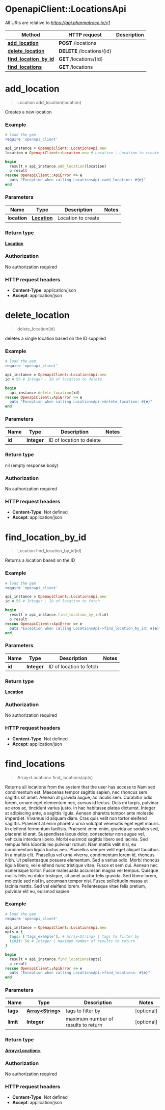 # OpenapiClient::LocationsApi

All URIs are relative to *https://api.pharmatrace.io/v1*

Method | HTTP request | Description
------------- | ------------- | -------------
[**add_location**](LocationsApi.md#add_location) | **POST** /locations | 
[**delete_location**](LocationsApi.md#delete_location) | **DELETE** /locations/{id} | 
[**find_location_by_id**](LocationsApi.md#find_location_by_id) | **GET** /locations/{id} | 
[**find_locations**](LocationsApi.md#find_locations) | **GET** /locations | 


# **add_location**
> Location add_location(location)



Creates a new location

### Example
```ruby
# load the gem
require 'openapi_client'

api_instance = OpenapiClient::LocationsApi.new
location = OpenapiClient::Location.new # Location | Location to create

begin
  result = api_instance.add_location(location)
  p result
rescue OpenapiClient::ApiError => e
  puts "Exception when calling LocationsApi->add_location: #{e}"
end
```

### Parameters

Name | Type | Description  | Notes
------------- | ------------- | ------------- | -------------
 **location** | [**Location**](Location.md)| Location to create | 

### Return type

[**Location**](Location.md)

### Authorization

No authorization required

### HTTP request headers

 - **Content-Type**: application/json
 - **Accept**: application/json



# **delete_location**
> delete_location(id)



deletes a single location based on the ID supplied

### Example
```ruby
# load the gem
require 'openapi_client'

api_instance = OpenapiClient::LocationsApi.new
id = 56 # Integer | ID of location to delete

begin
  api_instance.delete_location(id)
rescue OpenapiClient::ApiError => e
  puts "Exception when calling LocationsApi->delete_location: #{e}"
end
```

### Parameters

Name | Type | Description  | Notes
------------- | ------------- | ------------- | -------------
 **id** | **Integer**| ID of location to delete | 

### Return type

nil (empty response body)

### Authorization

No authorization required

### HTTP request headers

 - **Content-Type**: Not defined
 - **Accept**: application/json



# **find_location_by_id**
> Location find_location_by_id(id)



Returns a location based on the ID

### Example
```ruby
# load the gem
require 'openapi_client'

api_instance = OpenapiClient::LocationsApi.new
id = 56 # Integer | ID of location to fetch

begin
  result = api_instance.find_location_by_id(id)
  p result
rescue OpenapiClient::ApiError => e
  puts "Exception when calling LocationsApi->find_location_by_id: #{e}"
end
```

### Parameters

Name | Type | Description  | Notes
------------- | ------------- | ------------- | -------------
 **id** | **Integer**| ID of location to fetch | 

### Return type

[**Location**](Location.md)

### Authorization

No authorization required

### HTTP request headers

 - **Content-Type**: Not defined
 - **Accept**: application/json



# **find_locations**
> Array&lt;Location&gt; find_locations(opts)



Returns all locations from the system that the user has access to Nam sed condimentum est. Maecenas tempor sagittis sapien, nec rhoncus sem sagittis sit amet. Aenean at gravida augue, ac iaculis sem. Curabitur odio lorem, ornare eget elementum nec, cursus id lectus. Duis mi turpis, pulvinar ac eros ac, tincidunt varius justo. In hac habitasse platea dictumst. Integer at adipiscing ante, a sagittis ligula. Aenean pharetra tempor ante molestie imperdiet. Vivamus id aliquam diam. Cras quis velit non tortor eleifend sagittis. Praesent at enim pharetra urna volutpat venenatis eget eget mauris. In eleifend fermentum facilisis. Praesent enim enim, gravida ac sodales sed, placerat id erat. Suspendisse lacus dolor, consectetur non augue vel, vehicula interdum libero. Morbi euismod sagittis libero sed lacinia.  Sed tempus felis lobortis leo pulvinar rutrum. Nam mattis velit nisl, eu condimentum ligula luctus nec. Phasellus semper velit eget aliquet faucibus. In a mattis elit. Phasellus vel urna viverra, condimentum lorem id, rhoncus nibh. Ut pellentesque posuere elementum. Sed a varius odio. Morbi rhoncus ligula libero, vel eleifend nunc tristique vitae. Fusce et sem dui. Aenean nec scelerisque tortor. Fusce malesuada accumsan magna vel tempus. Quisque mollis felis eu dolor tristique, sit amet auctor felis gravida. Sed libero lorem, molestie sed nisl in, accumsan tempor nisi. Fusce sollicitudin massa ut lacinia mattis. Sed vel eleifend lorem. Pellentesque vitae felis pretium, pulvinar elit eu, euismod sapien. 

### Example
```ruby
# load the gem
require 'openapi_client'

api_instance = OpenapiClient::LocationsApi.new
opts = {
  tags: ['tags_example'], # Array<String> | tags to filter by
  limit: 56 # Integer | maximum number of results to return
}

begin
  result = api_instance.find_locations(opts)
  p result
rescue OpenapiClient::ApiError => e
  puts "Exception when calling LocationsApi->find_locations: #{e}"
end
```

### Parameters

Name | Type | Description  | Notes
------------- | ------------- | ------------- | -------------
 **tags** | [**Array&lt;String&gt;**](String.md)| tags to filter by | [optional] 
 **limit** | **Integer**| maximum number of results to return | [optional] 

### Return type

[**Array&lt;Location&gt;**](Location.md)

### Authorization

No authorization required

### HTTP request headers

 - **Content-Type**: Not defined
 - **Accept**: application/json



